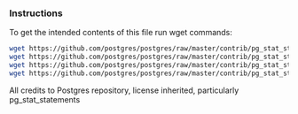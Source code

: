 ### Instructions

To get the intended contents of this file run wget commands:
```bash
wget https://github.com/postgres/postgres/raw/master/contrib/pg_stat_statements/pg_stat_statements--1.7--1.8.sql
wget https://github.com/postgres/postgres/raw/master/contrib/pg_stat_statements/pg_stat_statements--1.8--1.9.sql
wget https://github.com/postgres/postgres/raw/master/contrib/pg_stat_statements/pg_stat_statements--1.9--1.10.sql
wget https://github.com/postgres/postgres/raw/master/contrib/pg_stat_statements/pg_stat_statements--1.10--1.11.sql
```

All credits to Postgres repository, license inherited, particularly pg_stat_statements